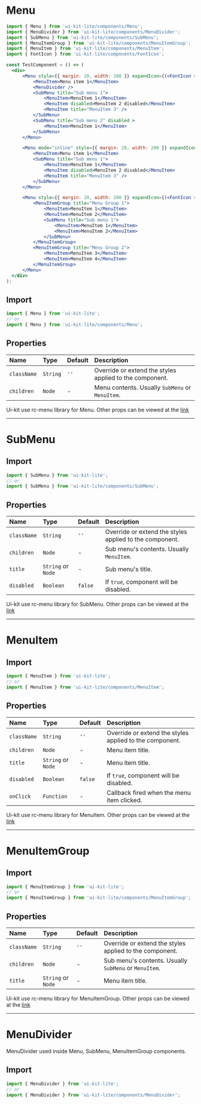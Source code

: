 # Menu

<!-- example -->
```jsx
import { Menu } from 'ui-kit-lite/components/Menu';
import { MenuDivider } from 'ui-kit-lite/components/MenuDivider';
import { SubMenu } from 'ui-kit-lite/components/SubMenu';
import { MenuItemGroup } from 'ui-kit-lite/components/MenuItemGroup';
import { MenuItem } from 'ui-kit-lite/components/MenuItem';
import { FontIcon } from 'ui-kit-lite/components/FontIcon';

const TestComponent = () => (
  <div>
      <Menu style={{ margin: 20, width: 200 }} expandIcon={(<FontIcon style={{ position: 'absolute', right: '20px' }} value="arrow_right_alt" />)} >
          <MenuItem>Menu item 1</MenuItem>
          <MenuDivider />
          <SubMenu title="Sub menu 1">
              <MenuItem>MenuItem 1</MenuItem>
              <MenuItem disabled>MenuItem 2 disabled</MenuItem>
              <MenuItem title="MenuItem 3" />
          </SubMenu>
          <SubMenu title="Sub menu 2" disabled >
              <MenuItem>MenuItem 1</MenuItem>
          </SubMenu>
      </Menu>

      <Menu mode="inline" style={{ margin: 20, width: 200 }} expandIcon={(<FontIcon style={{ position: 'absolute', right: '20px' }} value="arrow_drop_down" />)} >
          <MenuItem>Menu item 1</MenuItem>
          <SubMenu title="Sub menu 1">
              <MenuItem>MenuItem 1</MenuItem>
              <MenuItem disabled>MenuItem 2 disabled</MenuItem>
              <MenuItem title="MenuItem 3" />
          </SubMenu>
      </Menu>

      <Menu style={{ margin: 20, width: 200 }} expandIcon={(<FontIcon style={{ position: 'absolute', right: '20px' }} value="arrow_right_alt" />)} >
          <MenuItemGroup title="Menu Group 1">
              <MenuItem>MenuItem 1</MenuItem>
              <MenuItem>MenuItem 2</MenuItem>
              <SubMenu title="Sub menu 1">
                  <MenuItem>MenuItem 1</MenuItem>
                  <MenuItem>MenuItem 2</MenuItem>
              </SubMenu>
          </MenuItemGroup>
          <MenuItemGroup title="Menu Group 2">
              <MenuItem>MenuItem 3</MenuItem>
              <MenuItem>MenuItem 4</MenuItem>
          </MenuItemGroup>
      </Menu>
  </div>
);
```

## Import
```jsx
import { Menu } from 'ui-kit-lite';
// or
import { Menu } from 'ui-kit-lite/components/Menu';
```

## Properties

| Name        | Type      | Default | Description                                             |
|:------------|:----------|:--------|:--------------------------------------------------------|
| `className` | `String`  | `''`    | Override or extend the styles applied to the component. |
| `children`  | `Node`    | -       | Menu contents. Usually `SubMenu` or `MenuItem`.         |


Ui-kit use rc-menu library for Menu. Other props can be viewed at the [link](https://react-component.github.io/menu/)
___

# SubMenu

## Import
```jsx
import { SubMenu } from 'ui-kit-lite';
// or
import { SubMenu } from 'ui-kit-lite/components/SubMenu';
```

## Properties

| Name         | Type               | Default | Description                                             |
|:-------------|:-------------------|:--------|:--------------------------------------------------------|
| `className`  | `String`           | `''`    | Override or extend the styles applied to the component. |
| `children`   | `Node`             | -       | Sub menu's contents. Usually `MenuItem`.                |
| `title`      | `String` or `Node` | -       | Sub menu's title.                                       |
| `disabled`   | `Boolean`          | `false` | If `true`, component will be disabled.                  |

Ui-kit use rc-menu library for SubMenu. Other props can be viewed at the [link](https://react-component.github.io/menu/)
___


# MenuItem

## Import
```jsx
import { MenuItem } from 'ui-kit-lite';
// or
import { MenuItem } from 'ui-kit-lite/components/MenuItem';
```

## Properties

| Name        | Type               | Default | Description                                             |
|:------------|:-------------------|:--------|:--------------------------------------------------------|
| `className` | `String`           | `''`    | Override or extend the styles applied to the component. |
| `children`  | `Node`             | -       | Menu item title.                                        |
| `title`     | `String` or `Node` | -       | Menu item title.                                        |
| `disabled`  | `Boolean`          | `false` | If `true`, component will be disabled.                  |
| `onClick`   | `Function`         | -       | Callback fired when the menu item clicked.              |


Ui-kit use rc-menu library for MenuItem. Other props can be viewed at the [link](https://react-component.github.io/menu/)

___
# MenuItemGroup

## Import
```jsx
import { MenuItemGroup } from 'ui-kit-lite';
// or
import { MenuItemGroup } from 'ui-kit-lite/components/MenuItemGroup';
```

## Properties

| Name        | Type               | Default | Description                                             |
|:------------|:-------------------|:--------|:--------------------------------------------------------|
| `className` | `String`           | `''`    | Override or extend the styles applied to the component. |
| `children`  | `Node`             | -       | Sub menu's contents. Usually `SubMenu` or `MenuItem`.   |
| `title`     | `String` or `Node` | -       | Menu item title.                                        |


Ui-kit use rc-menu library for MenuItemGroup. Other props can be viewed at the [link](https://react-component.github.io/menu/)
___

# MenuDivider

MenuDivider used inside Menu, SubMenu, MenuItemGroup components.

## Import
```jsx
import { MenuDivider } from 'ui-kit-lite';
// or
import { MenuDivider } from 'ui-kit-lite/components/MenuDivider';
```


